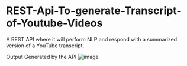 # REST-Api-To-generate-Transcript-of-Youtube-Videos
A REST API where it will perform NLP and respond with a summarized version of a YouTube transcript.

Output Generated by the API
![image](https://user-images.githubusercontent.com/83865119/190843772-577a4252-bfff-42a4-b8ed-619c781112ba.png)
